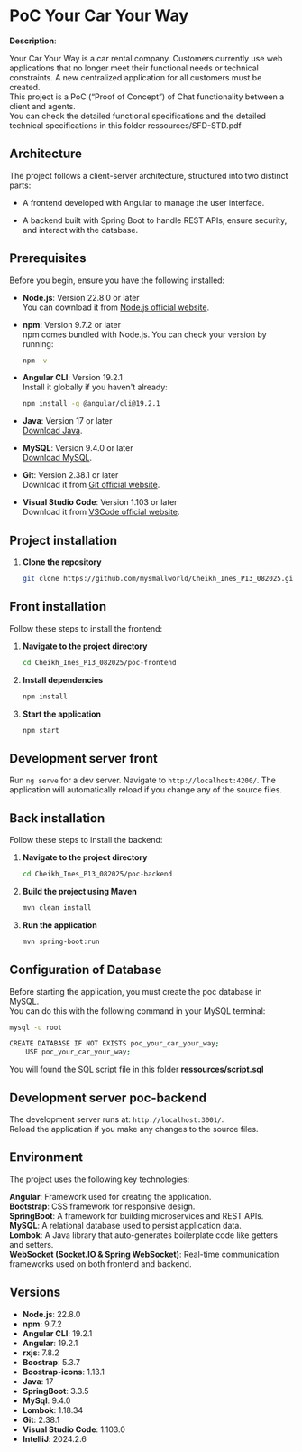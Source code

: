 # PoC Your Car Your Way  

**Description**:  

Your Car Your Way is a car rental company. Customers currently use web applications that no longer meet their functional needs or technical constraints.
A new centralized application for all customers must be created.  
This project is a PoC (“Proof of Concept”) of Chat functionality between a client and agents.  
You can check the detailed functional specifications and the detailed technical specifications in this folder ressources/SFD-STD.pdf

## Architecture

The project follows a client-server architecture, structured into two distinct parts:

- A frontend developed with Angular to manage the user interface.

- A backend built with Spring Boot to handle REST APIs, ensure security, and interact with the database.

## Prerequisites

Before you begin, ensure you have the following installed:

- **Node.js**: Version 22.8.0 or later  
  You can download it from [Node.js official website](https://nodejs.org/).

- **npm**: Version 9.7.2 or later  
  npm comes bundled with Node.js. You can check your version by running:
  ```bash
  npm -v
  ```

- **Angular CLI**: Version 19.2.1  
  Install it globally if you haven't already:
  ```bash
  npm install -g @angular/cli@19.2.1
  ```

- **Java**: Version 17 or later  
  [Download Java](https://www.oracle.com/java/technologies/javase-downloads.html).

- **MySQL**: Version 9.4.0 or later  
  [Download MySQL](https://www.jetbrains.com/idea/).

- **Git**: Version 2.38.1 or later  
  Download it from [Git official website](https://git-scm.com/).

- **Visual Studio Code**: Version 1.103 or later  
  Download it from [VSCode official website](https://code.visualstudio.com/).

## Project installation 

1. **Clone the repository**
   ```bash
   git clone https://github.com/mysmallworld/Cheikh_Ines_P13_082025.git
   ```

## Front installation

Follow these steps to install the frontend:

1. **Navigate to the project directory**
   ```bash
   cd Cheikh_Ines_P13_082025/poc-frontend
   ```

2. **Install dependencies**
   ```bash
   npm install
   ```

3. **Start the application**
   ```bash
   npm start
   ```

## Development server front

Run `ng serve` for a dev server. Navigate to `http://localhost:4200/`. The application will automatically reload if you change any of the source files.

## Back installation

Follow these steps to install the backend:

1. **Navigate to the project directory**
   ```bash
   cd Cheikh_Ines_P13_082025/poc-backend
   ```

2. **Build the project using Maven**
   ```bash
   mvn clean install
   ```

3. **Run the application**
   ```bash
   mvn spring-boot:run
   ```

## **Configuration of Database**
Before starting the application, you must create the poc database in MySQL.   
You can do this with the following command in your MySQL terminal:  

```bash
mysql -u root
```

```bash
CREATE DATABASE IF NOT EXISTS poc_your_car_your_way;
    USE poc_your_car_your_way;
```

You will found the SQL script file in this folder **ressources/script.sql**

## Development server poc-backend
The development server runs at: `http://localhost:3001/`.  
Reload the application if you make any changes to the source files.

## Environment  
 
The project uses the following key technologies:

**Angular**: Framework used for creating the application.  
**Bootstrap**: CSS framework for responsive design.  
**SpringBoot**: A framework for building microservices and REST APIs.  
**MySQL**: A relational database used to persist application data.   
**Lombok**: A Java library that auto-generates boilerplate code like getters and setters.   
**WebSocket (Socket.IO & Spring WebSocket)**: Real-time communication frameworks used on both frontend and backend.

## Versions  

- **Node.js**: 22.8.0
- **npm**: 9.7.2
- **Angular CLI**: 19.2.1
- **Angular**: 19.2.1
- **rxjs**: 7.8.2
- **Boostrap**: 5.3.7
- **Boostrap-icons**: 1.13.1
- **Java**: 17
- **SpringBoot**: 3.3.5
- **MySql**: 9.4.0
- **Lombok**: 1.18.34
- **Git**: 2.38.1
- **Visual Studio Code**: 1.103.0
- **IntelliJ**: 2024.2.6